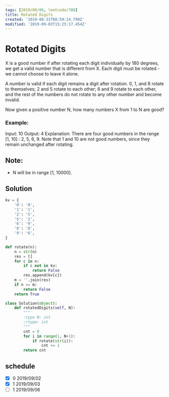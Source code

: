 ```yaml
---
tags: [2019/09/06, leetcode/788]
title: Rotated Digits
created: '2019-08-31T08:59:14.799Z'
modified: '2019-09-03T15:25:17.454Z'
---
```


# Rotated Digits

X is a good number if after rotating each digit individually by 180 degrees, we get a valid number that is different from X.  Each digit must be rotated - we cannot choose to leave it alone.

A number is valid if each digit remains a digit after rotation. 0, 1, and 8 rotate to themselves; 2 and 5 rotate to each other; 6 and 9 rotate to each other, and the rest of the numbers do not rotate to any other number and become invalid.

Now given a positive number N, how many numbers X from 1 to N are good?

### Example:

Input: 10
Output: 4
Explanation:
There are four good numbers in the range [1, 10] : 2, 5, 6, 9.
Note that 1 and 10 are not good numbers, since they remain unchanged after rotating.

## Note:

* N  will be in range [1, 10000].


## Solution

```python
kv = {
    '0': '0',
    '1': '1',
    '2': '5',
    '5': '2',
    '6': '9',
    '8': '8',
    '9': '6',
}

def rotate(n):
    n = str(n)
    res = []
    for c in n:
        if c not in kv:
            return False
        res.append(kv[c])
    m = ''.join(res)
    if n == m:
        return False
    return True

class Solution(object):
    def rotatedDigits(self, N):
        """
        :type N: int
        :rtype: int
        """
        cnt = 0
        for i in range(1, N+1):
            if rotate(str(i)):
                cnt += 1
        return cnt
```

## schedule

* [x] 0 2019/09/02
* [x] 1 2019/09/03
* [ ] 1 2019/09/06

